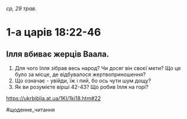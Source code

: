 
_ср, 29 трав._

# 1-а царів 18:22-46

## Ілля вбиває жерців Ваала.
1. Для чого Ілля зібрав весь народ? Чи досяг він своєї мети? Що це було за місце, де відбувалося жертвоприношення?
2. Що означає - увійди, їж і пий, бо ось чути шум дощу?
3. Як ви розумієте вірші 42-43? Що робив Ілля на горі?

https://ukrbiblia.at.ua/1KI/1ki18.htm#22 

#щоденне_читання
